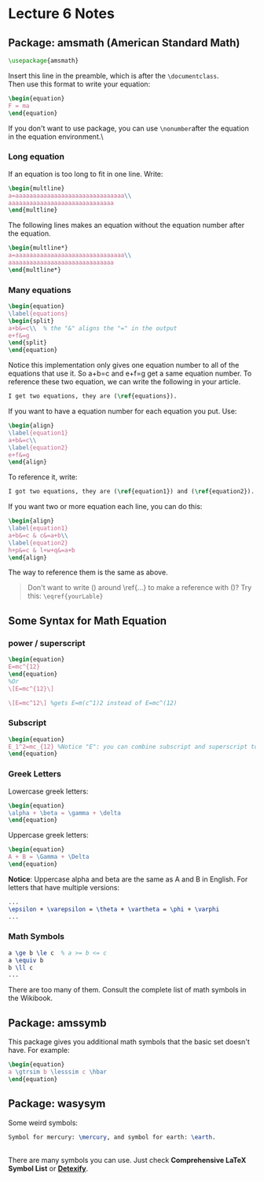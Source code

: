 Lecture 6 Notes
===============

## Package: amsmath (American Standard Math)
```LaTeX
\usepackage{amsmath}
```
Insert this line in the preamble, which is after the `\documentclass`.\
Then use this format to write your equation:
```LaTeX
\begin{equation}
F = ma
\end{equation}
```
If you don't want to use package, you can use `\nonumber`after the equation in the equation environment.\
### Long equation
If an equation is too long to fit in one line. Write:
```LaTeX
\begin{multline}
a=aaaaaaaaaaaaaaaaaaaaaaaaaaaaaaa\\
aaaaaaaaaaaaaaaaaaaaaaaaaaaaaa
\end{multline}
```
The following lines makes an equation without the equation number after the equation.
```LaTeX
\begin{multline*}
a=aaaaaaaaaaaaaaaaaaaaaaaaaaaaaaa\\
aaaaaaaaaaaaaaaaaaaaaaaaaaaaaa
\end{multline*}
```
### Many equations
```LaTeX
\begin{equation}
\label{equations}
\begin{split}
a+b&=c\\  % the "&" aligns the "=" in the output
e+f&=g
\end{split}
\end{equation}
```
Notice this implementation only gives one equation number to all of the equations that use it. So a+b=c and e+f=g get a same equation number. To reference these two equation, we can write the following in your article.
```LaTeX
I get two equations, they are (\ref{equations}).
```
If you want to have a equation number for each equation you put. Use:
```LaTeX
\begin{align}
\label{equation1}
a+b&=c\\
\label{equation2}
e+f&=g
\end{align}
```
To reference it, write:
```LaTeX
I got two equations, they are (\ref{equation1}) and (\ref{equation2}).
```
If you want two or more equation each line, you can do this:
```LaTeX
\begin{align}
\label{equation1}
a+b&=c & c&=a+b\\
\label{equation2}
h+p&=c & l+w+q&=a+b
\end{align}
```
The way to reference them is the same as above.

> Don't want to write () around \ref{...} to make a reference with ()? Try this:
> `\eqref{yourLable}`

## Some Syntax for Math Equation
### power / superscript
```LaTeX
\begin{equation}
E=mc^{12}
\end{equation}
%Or
\[E=mc^{12}\]

\[E=mc^12\] %gets E=m(c^1)2 instead of E=mc^(12)
```
### Subscript
```LaTeX
\begin{equation}
E_1^2=mc_{12} %Notice "E": you can combine subscript and superscript together!
\end{equation}
```
### Greek Letters
Lowercase greek letters:
```LaTeX
\begin{equation}
\alpha + \beta = \gamma + \delta
\end{equation}
```
Uppercase greek letters:
```LaTeX
\begin{equation}
A + B = \Gamma + \Delta
\end{equation}
```
**Notice**: Uppercase alpha and beta are the same as A and B in English.
For letters that have multiple versions:
```LaTeX
...
\epsilon + \varepsilon = \theta + \vartheta = \phi + \varphi
...
```
### Math Symbols
```LaTeX
a \ge b \le c  % a >= b <= c
a \equiv b
b \ll c
...
```
There are too many of them. Consult the complete list of math symbols in the Wikibook.

## Package: amssymb
This package gives you additional math symbols that the basic set doesn't have.
For example:
```LaTeX
\begin{equation}
a \gtrsim b \lesssim c \hbar
\end{equation}
```

## Package: wasysym
Some weird symbols:
```LaTeX
Symbol for mercury: \mercury, and symbol for earth: \earth.
```
\
There are many symbols you can use. Just check **Comprehensive LaTeX Symbol List** or [**Detexify**](https://detexify.kirelabs.org/classify.html).

